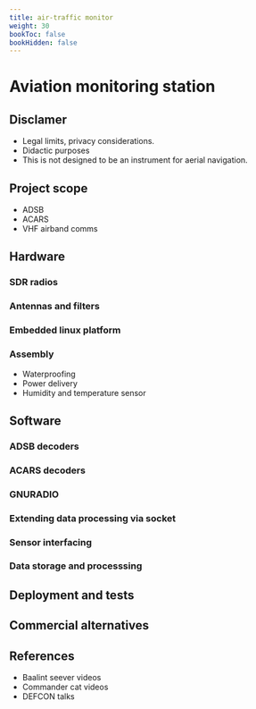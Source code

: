 ```yaml
---
title: air-traffic monitor
weight: 30
bookToc: false
bookHidden: false
---
```


# Aviation monitoring station

## Disclamer
* Legal limits, privacy considerations.
* Didactic purposes
* This is not designed to be an instrument for aerial navigation.

## Project scope
* ADSB
* ACARS
* VHF airband comms

## Hardware
### SDR radios
### Antennas and filters
### Embedded linux platform
### Assembly
* Waterproofing
* Power delivery
* Humidity and temperature sensor
## Software
### ADSB decoders
### ACARS decoders
### GNURADIO
### Extending data processing via socket
### Sensor interfacing
### Data storage and processsing
## Deployment and tests
## Commercial alternatives
## References
* Baalint seever videos
* Commander cat videos
* DEFCON talks